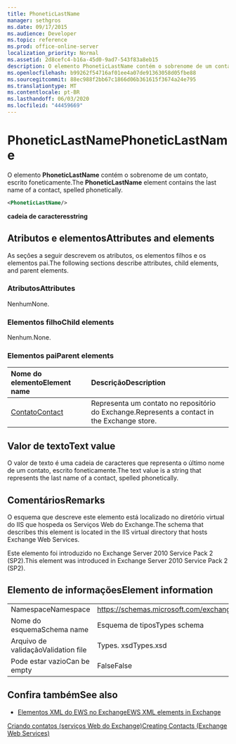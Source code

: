```yaml
---
title: PhoneticLastName
manager: sethgros
ms.date: 09/17/2015
ms.audience: Developer
ms.topic: reference
ms.prod: office-online-server
localization_priority: Normal
ms.assetid: 2d8cefc4-b16a-45d0-9ad7-543f83a8eb15
description: O elemento PhoneticLastName contém o sobrenome de um contato, escrito foneticamente.
ms.openlocfilehash: b99262f54716af01ee4a07de91363058d05fbe88
ms.sourcegitcommit: 88ec988f2bb67c1866d06b361615f3674a24e795
ms.translationtype: MT
ms.contentlocale: pt-BR
ms.lasthandoff: 06/03/2020
ms.locfileid: "44459669"
---
```

# <a name="phoneticlastname"></a><span data-ttu-id="402c3-103">PhoneticLastName</span><span class="sxs-lookup"><span data-stu-id="402c3-103">PhoneticLastName</span></span>

<span data-ttu-id="402c3-104">O elemento **PhoneticLastName** contém o sobrenome de um contato, escrito foneticamente.</span><span class="sxs-lookup"><span data-stu-id="402c3-104">The **PhoneticLastName** element contains the last name of a contact, spelled phonetically.</span></span> 
  
```XML
<PhoneticLastName/>
```

 <span data-ttu-id="402c3-105">**cadeia de caracteres**</span><span class="sxs-lookup"><span data-stu-id="402c3-105">**string**</span></span>
## <a name="attributes-and-elements"></a><span data-ttu-id="402c3-106">Atributos e elementos</span><span class="sxs-lookup"><span data-stu-id="402c3-106">Attributes and elements</span></span>

<span data-ttu-id="402c3-107">As seções a seguir descrevem os atributos, os elementos filhos e os elementos pai.</span><span class="sxs-lookup"><span data-stu-id="402c3-107">The following sections describe attributes, child elements, and parent elements.</span></span>
  
### <a name="attributes"></a><span data-ttu-id="402c3-108">Atributos</span><span class="sxs-lookup"><span data-stu-id="402c3-108">Attributes</span></span>

<span data-ttu-id="402c3-109">Nenhum</span><span class="sxs-lookup"><span data-stu-id="402c3-109">None.</span></span>
  
### <a name="child-elements"></a><span data-ttu-id="402c3-110">Elementos filho</span><span class="sxs-lookup"><span data-stu-id="402c3-110">Child elements</span></span>

<span data-ttu-id="402c3-111">Nenhum.</span><span class="sxs-lookup"><span data-stu-id="402c3-111">None.</span></span>
  
### <a name="parent-elements"></a><span data-ttu-id="402c3-112">Elementos pai</span><span class="sxs-lookup"><span data-stu-id="402c3-112">Parent elements</span></span>

|<span data-ttu-id="402c3-113">**Nome do elemento**</span><span class="sxs-lookup"><span data-stu-id="402c3-113">**Element name**</span></span>|<span data-ttu-id="402c3-114">**Descrição**</span><span class="sxs-lookup"><span data-stu-id="402c3-114">**Description**</span></span>|
|:-----|:-----|
|[<span data-ttu-id="402c3-115">Contato</span><span class="sxs-lookup"><span data-stu-id="402c3-115">Contact</span></span>](contact.md) <br/> |<span data-ttu-id="402c3-116">Representa um contato no repositório do Exchange.</span><span class="sxs-lookup"><span data-stu-id="402c3-116">Represents a contact in the Exchange store.</span></span>  <br/> |
   
## <a name="text-value"></a><span data-ttu-id="402c3-117">Valor de texto</span><span class="sxs-lookup"><span data-stu-id="402c3-117">Text value</span></span>

<span data-ttu-id="402c3-118">O valor de texto é uma cadeia de caracteres que representa o último nome de um contato, escrito foneticamente.</span><span class="sxs-lookup"><span data-stu-id="402c3-118">The text value is a string that represents the last name of a contact, spelled phonetically.</span></span>
  
## <a name="remarks"></a><span data-ttu-id="402c3-119">Comentários</span><span class="sxs-lookup"><span data-stu-id="402c3-119">Remarks</span></span>

<span data-ttu-id="402c3-120">O esquema que descreve este elemento está localizado no diretório virtual do IIS que hospeda os Serviços Web do Exchange.</span><span class="sxs-lookup"><span data-stu-id="402c3-120">The schema that describes this element is located in the IIS virtual directory that hosts Exchange Web Services.</span></span>
  
<span data-ttu-id="402c3-121">Este elemento foi introduzido no Exchange Server 2010 Service Pack 2 (SP2).</span><span class="sxs-lookup"><span data-stu-id="402c3-121">This element was introduced in Exchange Server 2010 Service Pack 2 (SP2).</span></span>
  
## <a name="element-information"></a><span data-ttu-id="402c3-122">Elemento de informações</span><span class="sxs-lookup"><span data-stu-id="402c3-122">Element information</span></span>

|||
|:-----|:-----|
|<span data-ttu-id="402c3-123">Namespace</span><span class="sxs-lookup"><span data-stu-id="402c3-123">Namespace</span></span>  <br/> |https://schemas.microsoft.com/exchange/services/2006/types  <br/> |
|<span data-ttu-id="402c3-124">Nome do esquema</span><span class="sxs-lookup"><span data-stu-id="402c3-124">Schema name</span></span>  <br/> |<span data-ttu-id="402c3-125">Esquema de tipos</span><span class="sxs-lookup"><span data-stu-id="402c3-125">Types schema</span></span>  <br/> |
|<span data-ttu-id="402c3-126">Arquivo de validação</span><span class="sxs-lookup"><span data-stu-id="402c3-126">Validation file</span></span>  <br/> |<span data-ttu-id="402c3-127">Types. xsd</span><span class="sxs-lookup"><span data-stu-id="402c3-127">Types.xsd</span></span>  <br/> |
|<span data-ttu-id="402c3-128">Pode estar vazio</span><span class="sxs-lookup"><span data-stu-id="402c3-128">Can be empty</span></span>  <br/> |<span data-ttu-id="402c3-129">False</span><span class="sxs-lookup"><span data-stu-id="402c3-129">False</span></span>  <br/> |
   
## <a name="see-also"></a><span data-ttu-id="402c3-130">Confira também</span><span class="sxs-lookup"><span data-stu-id="402c3-130">See also</span></span>



- [<span data-ttu-id="402c3-131">Elementos XML do EWS no Exchange</span><span class="sxs-lookup"><span data-stu-id="402c3-131">EWS XML elements in Exchange</span></span>](ews-xml-elements-in-exchange.md)


[<span data-ttu-id="402c3-132">Criando contatos (serviços Web do Exchange)</span><span class="sxs-lookup"><span data-stu-id="402c3-132">Creating Contacts (Exchange Web Services)</span></span>](https://msdn.microsoft.com/library/4845917e-70d1-481c-bbd7-011ec6571789%28Office.15%29.aspx)

